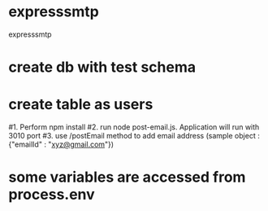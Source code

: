 # expresssmtp
expresssmtp

# create db with test schema
# create table as users

#1. Perform npm install
#2. run node post-email.js.  Application will run with 3010 port
#3. use /postEmail method to add email address (sample object : {"emailId" : "xyz@gmail.com"})


# some variables are accessed from process.env
